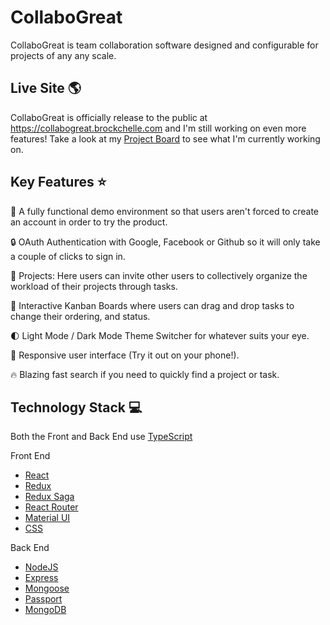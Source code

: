 # CollaboGreat

CollaboGreat is team collaboration software designed and configurable for projects of any any scale.

## Live Site 🌎

CollaboGreat is officially release to the public at https://collabogreat.brockchelle.com and I'm still working on even more features!
Take a look at my [Project Board](https://github.com/blchelle/collabogreat/projects/2) to see what I'm currently working on.

## Key Features ⭐

🔨 A fully functional demo environment so that users aren't forced to create an account in order to try the product.

🔒 OAuth Authentication with Google, Facebook or Github so it will only take a couple of clicks to sign in.

👷 Projects: Here users can invite other users to collectively organize the workload of their projects through tasks.

🔳 Interactive Kanban Boards where users can drag and drop tasks to change their ordering, and status. 

🌓 Light Mode / Dark Mode Theme Switcher for whatever suits your eye.

📱 Responsive user interface (Try it out on your phone!).

🔥 Blazing fast search if you need to quickly find a project or task.

## Technology Stack 💻

Both the Front and Back End use [TypeScript](https://www.typescriptlang.org/)

Front End

- [React](https://reactjs.org/)
- [Redux](https://redux.js.org/)
- [Redux Saga](https://redux-saga.js.org/)
- [React Router](https://reactrouter.com/)
- [Material UI](https://material-ui.com/)
- [CSS](https://developer.mozilla.org/en-US/docs/Web/CSS)

Back End

- [NodeJS](https://nodejs.org/en/)
- [Express](https://expressjs.com/)
- [Mongoose](https://mongoosejs.com/)
- [Passport](http://www.passportjs.org/)
- [MongoDB](https://www.mongodb.com/)
